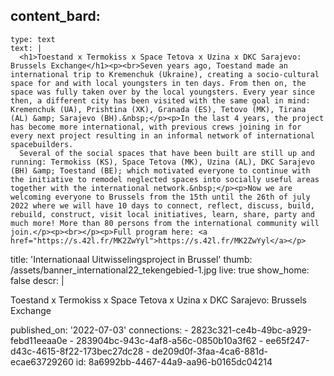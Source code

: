 content_bard:
  -
    type: text
    text: |
      <h1>Toestand x Termokiss x Space Tetova x Uzina x DKC Sarajevo: Brussels Exchange</h1><p><br>Seven years ago, Toestand made an international trip to Kremenchuk (Ukraine), creating a socio-cultural space for and with local youngsters in ten days. From then on, the space was fully taken over by the local youngsters. Every year since then, a different city has been visited with the same goal in mind: Kremenchuk (UA), Prishtina (XK), Granada (ES), Tetovo (MK), Tirana (AL) &amp; Sarajevo (BH).&nbsp;</p><p>In the last 4 years, the project has become more international, with previous crews joining in for every next project resulting in an informal network of international spacebuilders.
      Several of the social spaces that have been built are still up and running: Termokiss (KS), Space Tetova (MK), Uzina (AL), DKC Sarajevo (BH) &amp; Toestand (BE); which motivated everyone to continue with the initiative to remodel neglected spaces into socially useful areas together with the international network.&nbsp;</p><p>Now we are welcoming everyone to Brussels from the 15th until the 26th of july 2022 where we will have 10 days to connect, reflect, discuss, build, rebuild, construct, visit local initiatives, learn, share, party and much more! More than 80 persons from the international community will join.</p><p><br></p><p>Full program here: <a href="https://s.42l.fr/MK2ZwYyl">https://s.42l.fr/MK2ZwYyl</a></p>
title: 'Internationaal Uitwisselingsproject in Brussel'
thumb: /assets/banner_international22_tekengebied-1.jpg
live: true
show_home: false
descr: |
  <p><span class="d2edcug0 hpfvmrgz qv66sw1b c1et5uql oi732d6d ik7dh3pa ht8s03o8 a8c37x1j fe6kdd0r mau55g9w c8b282yb keod5gw0 nxhoafnm aigsh9s9 qg6bub1s hrzyx87i m6dqt4wy h7mekvxk hnhda86s oo9gr5id hzawbc8m"><span class="a8c37x1j ni8dbmo4 stjgntxs l9j0dhe7"><span class="">Toestand x Termokiss x Space Tetova x Uzina x DKC Sarajevo: Brussels Exchange</span></span></span>
  </p>
published_on: '2022-07-03'
connections:
  - 2823c321-ce4b-49bc-a929-febd11eeaa0e
  - 283904bc-943c-4af8-a56c-0850b10a3f62
  - ee65f247-d43c-4615-8f22-173bec27dc28
  - de209d0f-3faa-4ca6-881d-ecae63729260
id: 8a6992bb-4467-44a9-aa96-b0165dc04214
